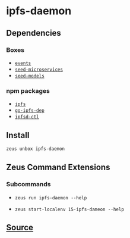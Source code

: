 
ipfs-daemon 
====================




## Dependencies
### Boxes
* [`events`](events.md)
* [`seed-microservices`](seed-microservices.md)
* [`seed-models`](seed-models.md)
### npm packages
* [`ipfs`](http://npmjs.com/package/ipfs)
* [`go-ipfs-dep`](http://npmjs.com/package/go-ipfs-dep)
* [`ipfsd-ctl`](http://npmjs.com/package/ipfsd-ctl)


## Install
```bash
zeus unbox ipfs-daemon
```


## Zeus Command Extensions

### Subcommands
* ```zeus run ipfs-daemon --help```

* ```zeus start-localenv 15-ipfs-dameon --help```







## [Source](https://github.com/liquidapps-io/zeus-sdk/tree/master/boxes/groups/microservices/ipfs-daemon)
